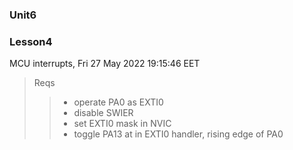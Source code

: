 ### Unit6
### Lesson4
MCU interrupts, Fri 27 May 2022 19:15:46 EET

> Reqs
>> - operate PA0 as EXTI0
>> - disable SWIER
>> - set EXTI0 mask in NVIC
>> - toggle PA13 at in EXTI0 handler, rising edge of PA0
